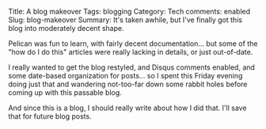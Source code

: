 Title: A blog makeover
Tags: blogging
Category: Tech
comments: enabled
Slug: blog-makeover
Summary: It's taken awhile, but I've finally got this blog into moderately decent shape.

Pelican was fun to learn, with fairly decent documentation... but some of the "how do I do this" articles were really lacking in details, or just out-of-date.

I really wanted to get the blog restyled, and Disqus comments enabled, and some date-based organization for posts... so I spent this Friday evening doing just
that and wandering not-too-far down some rabbit holes before coming up with this passable blog.

And since this is a blog, I should really write about how I did that.  I'll save that for future blog posts.
